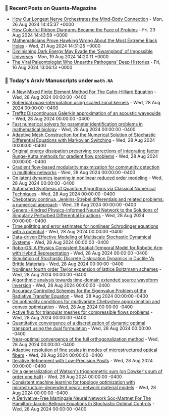 ### 📝 Recent Posts on Quanta-Magazine
<!-- quanta starts -->
* <a href="https://www.quantamagazine.org/how-our-longest-nerve-orchestrates-the-mind-body-connection-20240826/">How Our Longest Nerve Orchestrates the Mind-Body Connection</a> - Mon, 26 Aug 2024 14:45:37 +0000
* <a href="https://www.quantamagazine.org/how-colorful-ribbon-diagrams-became-the-face-of-proteins-20240823/">How Colorful Ribbon Diagrams Became the Face of Proteins</a> - Fri, 23 Aug 2024 14:43:59 +0000
* <a href="https://www.quantamagazine.org/mathematicians-prove-hawking-wrong-about-extremal-black-holes-20240821/">Mathematicians Prove Hawking Wrong About the Most Extreme Black Holes</a> - Wed, 21 Aug 2024 14:31:25 +0000
* <a href="https://www.quantamagazine.org/waning-dark-energy-may-evade-swampland-of-impossible-universes-20240819/">Diminishing Dark Energy May Evade the ‘Swampland’ of Impossible Universes</a> - Mon, 19 Aug 2024 14:20:11 +0000
* <a href="https://www.quantamagazine.org/the-viral-paleontologist-who-unearths-pathogens-deep-histories-20240816/">The Viral Paleontologist Who Unearths Pathogens’ Deep Histories</a> - Fri, 16 Aug 2024 13:06:13 +0000
<!-- quanta ends -->

### 📝 Today's Arxiv Manuscripts under ``math.NA``
<!-- arxiv-math-na starts -->
* <a href="https://arxiv.org/abs/2408.14745">A New Mixed Finite Element Method For The Cahn-Hilliard Equation</a> - Wed, 28 Aug 2024 00:00:00 -0400
* <a href="https://arxiv.org/abs/2408.14803">Spherical quasi-interpolation using scaled zonal kernels</a> - Wed, 28 Aug 2024 00:00:00 -0400
* <a href="https://arxiv.org/abs/2408.14833">Trefftz Discontinuous Galerkin approximation of an acoustic waveguide</a> - Wed, 28 Aug 2024 00:00:00 -0400
* <a href="https://arxiv.org/abs/2408.14926">Fast numerical solvers for parameter identification problems in mathematical biology</a> - Wed, 28 Aug 2024 00:00:00 -0400
* <a href="https://arxiv.org/abs/2408.14931">Adaptive Mesh Construction for the Numerical Solution of Stochastic Differential Equations with Markovian Switching</a> - Wed, 28 Aug 2024 00:00:00 -0400
* <a href="https://arxiv.org/abs/2408.14984">Original energy dissipation preserving corrections of integrating factor Runge-Kutta methods for gradient flow problems</a> - Wed, 28 Aug 2024 00:00:00 -0400
* <a href="https://arxiv.org/abs/2408.15003">Gradient flow-based modularity maximization for community detection in multiplex networks</a> - Wed, 28 Aug 2024 00:00:00 -0400
* <a href="https://arxiv.org/abs/2408.15183">On latent dynamics learning in nonlinear reduced order modeling</a> - Wed, 28 Aug 2024 00:00:00 -0400
* <a href="https://arxiv.org/abs/2408.15225">Automated Synthesis of Quantum Algorithms via Classical Numerical Techniques</a> - Wed, 28 Aug 2024 00:00:00 -0400
* <a href="https://arxiv.org/abs/2408.15234">Chebotarov continua, Jenkins-Strebel differentials and related problems: a numerical approach</a> - Wed, 28 Aug 2024 00:00:00 -0400
* <a href="https://arxiv.org/abs/2408.14734">General-Kindred Physics-Informed Neural Network to the Solutions of Singularly Perturbed Differential Equations</a> - Wed, 28 Aug 2024 00:00:00 -0400
* <a href="https://arxiv.org/abs/2408.14816">Time splitting and error estimates for nonlinear Schrodinger equations with a potential</a> - Wed, 28 Aug 2024 00:00:00 -0400
* <a href="https://arxiv.org/abs/2408.14821">Data-driven Effective Modeling of Multiscale Stochastic Dynamical Systems</a> - Wed, 28 Aug 2024 00:00:00 -0400
* <a href="https://arxiv.org/abs/2408.14873">Robo-GS: A Physics Consistent Spatial-Temporal Model for Robotic Arm with Hybrid Representation</a> - Wed, 28 Aug 2024 00:00:00 -0400
* <a href="https://arxiv.org/abs/2408.15157">Simulation of Stochastic Discrete Dislocation Dynamics in Ductile Vs Brittle Materials</a> - Wed, 28 Aug 2024 00:00:00 -0400
* <a href="https://arxiv.org/abs/1903.12417">Nonlinear fourth order Taylor expansion of lattice Boltzmann schemes</a> - Wed, 28 Aug 2024 00:00:00 -0400
* <a href="https://arxiv.org/abs/2211.06300">Algorithmic analysis towards time-domain extended source waveform inversion</a> - Wed, 28 Aug 2024 00:00:00 -0400
* <a href="https://arxiv.org/abs/2307.07780">Accuracy Controlled Schemes for the Eigenvalue Problem of the Radiative Transfer Equation</a> - Wed, 28 Aug 2024 00:00:00 -0400
* <a href="https://arxiv.org/abs/2310.01851">On optimality conditions for multivariate Chebyshev approximation and convex optimization</a> - Wed, 28 Aug 2024 00:00:00 -0400
* <a href="https://arxiv.org/abs/2312.11271">Active flux for triangular meshes for compressible flows problems</a> - Wed, 28 Aug 2024 00:00:00 -0400
* <a href="https://arxiv.org/abs/2312.12213">Quantitative convergence of a discretization of dynamic optimal transport using the dual formulation</a> - Wed, 28 Aug 2024 00:00:00 -0400
* <a href="https://arxiv.org/abs/2403.07259">Near-optimal convergence of the full orthogonalization method</a> - Wed, 28 Aug 2024 00:00:00 -0400
* <a href="https://arxiv.org/abs/2403.19485">Adaptive resolution of fine scales in modes of microstructured optical fibers</a> - Wed, 28 Aug 2024 00:00:00 -0400
* <a href="https://arxiv.org/abs/2408.13400">Iterative Refinement with Low-Precision Posits</a> - Wed, 28 Aug 2024 00:00:00 -0400
* <a href="https://arxiv.org/abs/2407.19223">On a generalization of Watson's trigonometric sum (on Dowker's sum of order one half)</a> - Wed, 28 Aug 2024 00:00:00 -0400
* <a href="https://arxiv.org/abs/2408.13843">Consistent machine learning for topology optimization with microstructure-dependent neural network material models</a> - Wed, 28 Aug 2024 00:00:00 -0400
* <a href="https://arxiv.org/abs/2408.14395">A Derivative-Free Martingale Neural Network Soc-Martnet For The Hamilton-Jacobi-Bellman Equations In Stochastic Optimal Controls</a> - Wed, 28 Aug 2024 00:00:00 -0400
<!-- arxiv-math-na ends -->
